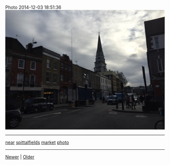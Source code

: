 <!--
title: Photo 2014-12-03 18
date: 2020-06-28T14:43:49.638Z
tags: near, spittalfields, market, photo
-->


Photo 2014-12-03 18:51:36
![](104259306802-0.jpg)

<!--BOTTOM-POST-NAVIGATION-->
---

[near](tag-near.md) [spittalfields](tag-spittalfields.md) [market](tag-market.md) [photo](tag-photo.md)

---

[Newer](103975924397.md) | [Older](104259354257.md)